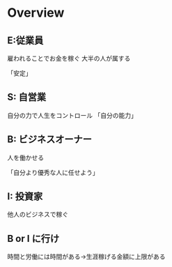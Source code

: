 # Overview

## E:従業員

雇われることでお金を稼ぐ
大半の人が属する

「安定」

## S: 自営業

自分の力で人生をコントロール
「自分の能力」

## B: ビジネスオーナー

人を働かせる

「自分より優秀な人に任せよう」

## I: 投資家

他人のビジネスで稼ぐ

## B or I に行け

時間と労働には時間がある→生涯稼げる金額に上限がある

